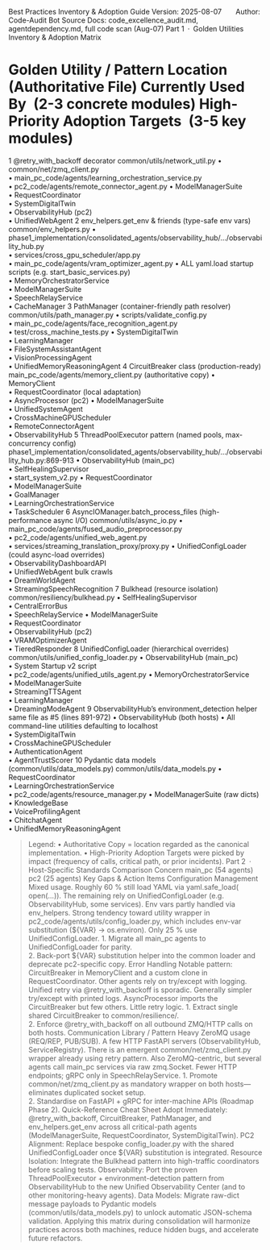 Best Practices Inventory & Adoption Guide
Version: 2025-08-07  Author: Code-Audit Bot
Source Docs: code_excellence_audit.md, agentdependency.md, full code scan (Aug-07)
Part 1 · Golden Utilities Inventory & Adoption Matrix

# Golden Utility / Pattern Location (Authoritative File) Currently Used By (2-3 concrete modules) High-Priority Adoption Targets (3-5 key modules)

1 @retry_with_backoff decorator common/utils/network_util.py • common/net/zmq_client.py <br>• main_pc_code/agents/learning_orchestration_service.py <br>• pc2_code/agents/remote_connector_agent.py • ModelManagerSuite <br>• RequestCoordinator <br>• SystemDigitalTwin <br>• ObservabilityHub (pc2) <br>• UnifiedWebAgent
2 env_helpers.get_env & friends (type-safe env vars) common/env_helpers.py • phase1_implementation/consolidated_agents/observability_hub/…/observability_hub.py <br>• services/cross_gpu_scheduler/app.py <br>• main_pc_code/agents/vram_optimizer_agent.py • ALL yaml.load startup scripts (e.g. start_basic_services.py) <br>• MemoryOrchestratorService <br>• ModelManagerSuite <br>• SpeechRelayService <br>• CacheManager
3 PathManager (container-friendly path resolver) common/utils/path_manager.py • scripts/validate_config.py <br>• main_pc_code/agents/face_recognition_agent.py <br>• test/cross_machine_tests.py • SystemDigitalTwin <br>• LearningManager <br>• FileSystemAssistantAgent <br>• VisionProcessingAgent <br>• UnifiedMemoryReasoningAgent
4 CircuitBreaker class (production-ready) main_pc_code/agents/memory_client.py (authoritative copy) • MemoryClient <br>• RequestCoordinator (local adaptation) <br>• AsyncProcessor (pc2) • ModelManagerSuite <br>• UnifiedSystemAgent <br>• CrossMachineGPUScheduler <br>• RemoteConnectorAgent <br>• ObservabilityHub
5 ThreadPoolExecutor pattern (named pools, max-concurrency config) phase1_implementation/consolidated_agents/observability_hub/…/observability_hub.py:869-913 • ObservabilityHub (main_pc) <br>• SelfHealingSupervisor <br>• start_system_v2.py • RequestCoordinator <br>• ModelManagerSuite <br>• GoalManager <br>• LearningOrchestrationService <br>• TaskScheduler
6 AsyncIOManager.batch_process_files (high-performance async I/O) common/utils/async_io.py • main_pc_code/agents/fused_audio_preprocessor.py <br>• pc2_code/agents/unified_web_agent.py <br>• services/streaming_translation_proxy/proxy.py • UnifiedConfigLoader (could async-load overrides) <br>• ObservabilityDashboardAPI <br>• UnifiedWebAgent bulk crawls <br>• DreamWorldAgent <br>• StreamingSpeechRecognition
7 Bulkhead (resource isolation) common/resiliency/bulkhead.py • SelfHealingSupervisor <br>• CentralErrorBus <br>• SpeechRelayService • ModelManagerSuite <br>• RequestCoordinator <br>• ObservabilityHub (pc2) <br>• VRAMOptimizerAgent <br>• TieredResponder
8 UnifiedConfigLoader (hierarchical overrides) common/utils/unified_config_loader.py • ObservabilityHub (main_pc) <br>• System Startup v2 script <br>• pc2_code/agents/unified_utils_agent.py • MemoryOrchestratorService <br>• ModelManagerSuite <br>• StreamingTTSAgent <br>• LearningManager <br>• DreamingModeAgent
9 ObservabilityHub’s environment_detection helper same file as #5 (lines 891-972) • ObservabilityHub (both hosts) • All command-line utilities defaulting to localhost <br>• SystemDigitalTwin <br>• CrossMachineGPUScheduler <br>• AuthenticationAgent <br>• AgentTrustScorer
10 Pydantic data models (common/utils/data_models.py) common/utils/data_models.py • RequestCoordinator <br>• LearningOrchestrationService <br>• pc2_code/agents/resource_manager.py • ModelManagerSuite (raw dicts) <br>• KnowledgeBase <br>• VoiceProfilingAgent <br>• ChitchatAgent <br>• UnifiedMemoryReasoningAgent

> Legend:
> • Authoritative Copy = location regarded as the canonical implementation.
> • High-Priority Adoption Targets were picked by impact (frequency of calls, critical path, or prior incidents).
> Part 2 · Host-Specific Standards Comparison
> Concern main_pc (54 agents) pc2 (25 agents) Key Gaps & Action Items
> Configuration Management Mixed usage. Roughly 60 % still load YAML via yaml.safe_load( open(...)). The remaining rely on UnifiedConfigLoader (e.g. ObservabilityHub, some services). Env vars partly handled via env_helpers. Strong tendency toward utility wrapper in pc2_code/agents/utils/config_loader.py, which includes env-var substitution (${VAR} → os.environ). Only 25 % use UnifiedConfigLoader. 1. Migrate all main_pc agents to UnifiedConfigLoader for parity. <br>2. Back-port ${VAR} substitution helper into the common loader and deprecate pc2-specific copy.
> Error Handling Notable pattern: CircuitBreaker in MemoryClient and a custom clone in RequestCoordinator. Other agents rely on try/except with logging. Unified retry via @retry_with_backoff is sporadic. Generally simpler try/except with printed logs. AsyncProcessor imports the CircuitBreaker but few others. Little retry logic. 1. Extract single shared CircuitBreaker to common/resilience/. <br>2. Enforce @retry_with_backoff on all outbound ZMQ/HTTP calls on both hosts.
> Communication Library / Pattern Heavy ZeroMQ usage (REQ/REP, PUB/SUB). A few HTTP FastAPI servers (ObservabilityHub, ServiceRegistry). There is an emergent common/net/zmq_client.py wrapper already using retry pattern. Also ZeroMQ-centric, but several agents call main_pc services via raw zmq.Socket. Fewer HTTP endpoints; gRPC only in SpeechRelayService. 1. Promote common/net/zmq_client.py as mandatory wrapper on both hosts—eliminates duplicated socket setup. <br>2. Standardise on FastAPI + gRPC for inter-machine APIs (Roadmap Phase 2).
> Quick-Reference Cheat Sheet
> Adopt Immediately: @retry_with_backoff, CircuitBreaker, PathManager, and env_helpers.get_env across all critical-path agents (ModelManagerSuite, RequestCoordinator, SystemDigitalTwin).
> PC2 Alignment: Replace bespoke config_loader.py with the shared UnifiedConfigLoader once ${VAR} substitution is integrated.
> Resource Isolation: Integrate the Bulkhead pattern into high-traffic coordinators before scaling tests.
> Observability: Port the proven ThreadPoolExecutor + environment-detection pattern from ObservabilityHub to the new Unified Observability Center (and to other monitoring-heavy agents).
> Data Models: Migrate raw-dict message payloads to Pydantic models (common/utils/data_models.py) to unlock automatic JSON-schema validation.
> Applying this matrix during consolidation will harmonize practices across both machines, reduce hidden bugs, and accelerate future refactors.
